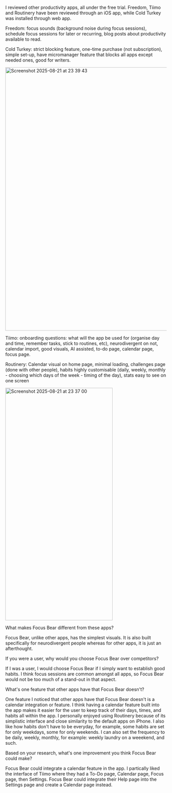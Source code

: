 I reviewed other productivity apps, all under the free trial. Freedom, Tiimo and Routinery have been reviewed through an iOS app, while Cold Turkey was installed through web app.

Freedom: focus sounds (background noise during focus sessions), schedule focus sessions for later or recurring, blog posts about productivity available to read.

Cold Turkey: strict blocking feature, one-time purchase (not subscription), simple set-up, have micromanager feature that blocks all apps except needed ones, good for writers.

<img width="1136" height="820" alt="Screenshot 2025-08-21 at 23 39 43" src="https://github.com/user-attachments/assets/21f9b720-845d-4899-88cc-9d9fd6904d45" />

Tiimo: onboarding questions: what will the app be used for (organise day and time, remember tasks, stick to routines, etc), neurodivergent on not, calendar import, good visuals, AI assisted, to-do page, calendar page, focus page.

Routinery:
Calendar visual on home page, minimal loading, challenges page (done with other people), habits highly customisable (daily, weekly, monthly - choosing which days of the week - timing of the day), stats easy to see on one screen

<img width="335" height="724" alt="Screenshot 2025-08-21 at 23 37 00" src="https://github.com/user-attachments/assets/6757abf1-d93a-4117-bba8-a4281b6cf60d" />

What makes Focus Bear different from these apps?

Focus Bear, unlike other apps, has the simplest visuals. It is also built specifically for neurodivergent people whereas for other apps, it is just an afterthought. 

If you were a user, why would you choose Focus Bear over competitors?

If I was a user, I would choose Focus Bear if I simply want to establish good habits. I think focus sessions are common amongst all apps, so Focus Bear would not be too much of a stand-out in that aspect.

What's one feature that other apps have that Focus Bear doesn't?

One feature I noticed that other apps have that Focus Bear doesn't is a calendar integration or feature. I think having a calendar feature built into the app makes it easier for the user to keep track of their days, times, and habits all within the app. I personally enjoyed using Routinery because of its simplistic interface and close similarity to the default apps on iPhone. I also like how habits don't have to be everyday, for example, some habits are set for only weekdays, some for only weekends. I can also set the frequency to be daily, weekly, monthly, for example: weekly laundry on a weeekend, and such. 

Based on your research, what's one improvement you think Focus Bear could make?

Focus Bear could integrate a calendar feature in the app. I partically liked the interface of Tiimo where they had a To-Do page, Calendar page, Focus page, then Settings. Focus Bear could integrate their Help page into the Settings page and create a Calendar page instead. 
